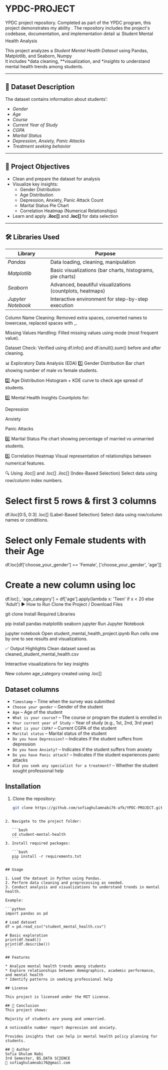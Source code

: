# YPDC-PROJECT
YPDC project repository. Completed as part of the YPDC program, this project demonstrates my ability . The repository includes the project's codebase, documentation, and implementation detail
<bd>
📊 Student Mental Health Analysis

This project analyzes a *Student Mental Health Dataset* using Pandas, Matplotlib, and Seaborn, Numpy  
It includes *data cleaning, **visualization, and **insights* to understand mental health trends among students.

---

## 📂 Dataset Description

The dataset contains information about students’:
- *Gender*
- *Age*
- *Course*
- *Current Year of Study*
- *CGPA*
- *Marital Status*
- *Depression, Anxiety, Panic Attacks*
- *Treatment seeking behavior*

---

## 🎯 Project Objectives

- Clean and prepare the dataset for analysis  
- Visualize key insights:
  - Gender Distribution
  - Age Distribution
  - Depression, Anxiety, Panic Attack Count
  - Marital Status Pie Chart
  - Correlation Heatmap (Numerical Relationships)
- Learn and apply **.iloc[]** and **.loc[]** for data selection

---

## 🛠 Libraries Used

| Library | Purpose |
|--------|---------|
| *Pandas* | Data loading, cleaning, manipulation |
| *Matplotlib* | Basic visualizations (bar charts, histograms, pie charts) |
| *Seaborn* | Advanced, beautiful visualizations (countplots, heatmaps) |
| *Jupyter Notebook* | Interactive environment for step-by-step execution |

Column Name Cleaning:
Removed extra spaces, converted names to lowercase, replaced spaces with _.

Missing Values Handling:
Filled missing values using mode (most frequent value).

Dataset Check:
Verified using df.info() and df.isnull().sum() before and after cleaning.

📊 Exploratory Data Analysis (EDA)
1️⃣ Gender Distribution
Bar chart showing number of male vs female students.

2️⃣ Age Distribution
Histogram + KDE curve to check age spread of students.

3️⃣ Mental Health Insights
Countplots for:

Depression

Anxiety

Panic Attacks

4️⃣ Marital Status
Pie chart showing percentage of married vs unmarried students.

5️⃣ Correlation Heatmap
Visual representation of relationships between numerical features.

🔍 Using .iloc[] and .loc[]
.iloc[] (Index-Based Selection)
Select data using row/column index numbers.

# Select first 5 rows & first 3 columns
df.iloc[0:5, 0:3]
.loc[] (Label-Based Selection)
Select data using row/column names or conditions.

# Select only Female students with their Age
df.loc[df['choose_your_gender'] == 'Female', ['choose_your_gender', 'age']]

# Create a new column using loc
df.loc[:, 'age_category'] = df['age'].apply(lambda x: 'Teen' if x < 20 else 'Adult')
▶ How to Run
Clone the Project / Download Files

git clone <your-repo-link>
Install Required Libraries

pip install pandas matplotlib seaborn jupyter
Run Jupyter Notebook

jupyter notebook
Open student_mental_health_project.ipynb
Run cells one by one to see results and visualizations.

✅ Output Highlights
Clean dataset saved as cleaned_student_mental_health.csv

Interactive visualizations for key insights

New column age_category created using .loc[]
## Dataset columns
- `Timestamp` – Time when the survey was submitted
- `Choose your gender` – Gender of the student
- `Age` – Age of the student
- `What is your course?` – The course or program the student is enrolled in
- `Your current year of Study` – Year of study (e.g., 1st, 2nd, 3rd year)
- `What is your CGPA?` – Current CGPA of the student
- `Marital status` – Marital status of the student
- `Do you have Depression?` – Indicates if the student suffers from depression
- `Do you have Anxiety?` – Indicates if the student suffers from anxiety
- `Do you have Panic attack?` – Indicates if the student experiences panic attacks
- `Did you seek any specialist for a treatment?` – Whether the student sought professional help
## Installation

1. Clone the repository:  
   ```bash
   git clone https://github.com/sofiaghulamnabi76-afk/YPDC-PROJECT.git
````

2. Navigate to the project folder:

   ```bash
   cd student-mental-health
   ```
3. Install required packages:

   ```bash
   pip install -r requirements.txt
   ```

## Usage

1. Load the dataset in Python using Pandas.
2. Perform data cleaning and preprocessing as needed.
3. Conduct analysis and visualizations to understand trends in mental health.

Example:

```python
import pandas as pd

# Load dataset
df = pd.read_csv("student_mental_health.csv")

# Basic exploration
print(df.head())
print(df.describe())
```

## Features

* Analyze mental health trends among students
* Explore relationships between demographics, academic performance, and mental health
* Identify patterns in seeking professional help

## License

This project is licensed under the MIT License.

## 📌 Conclusion
This project shows:

Majority of students are young and unmarried.

A noticeable number report depression and anxiety.

Provides insights that can help in mental health policy planning for students.

## 📜 Author
Sofia Ghulam Nabi
3rd Semester, BS.DATA SCIENCE
📧 sofiaghulamnabi76@gmail.com

